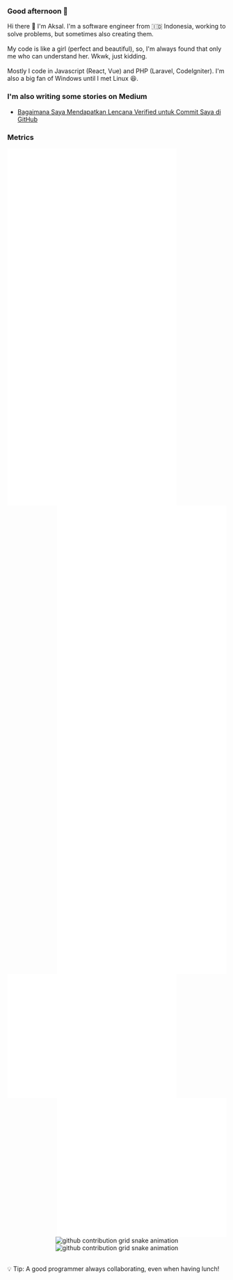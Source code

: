 ### Good afternoon 👋<br>
Hi there 👋 I'm Aksal. I'm a software engineer from 🇮🇩 Indonesia, working to solve problems, but sometimes also creating them.<br>
<br>
My code is like a girl (perfect and beautiful), so, I'm always found that only me who can understand her. Wkwk, just kidding.<br>
<br>
Mostly I code in Javascript (React, Vue) and PHP (Laravel, CodeIgniter). I'm also a big fan of Windows until I met Linux 😆.<br>
### I'm also writing some stories on Medium<br>
- <a href="https://aksalsf.medium.com/bagaimana-saya-mendapatkan-lencana-verified-untuk-commit-saya-di-github-4093994452e9?source=rss-bd0cf8323376------2">Bagaimana Saya Mendapatkan Lencana Verified untuk Commit Saya di GitHub</a><br>
### Metrics<br>
<img align="left" src="/left-metrics.svg" alt="Metrics" width="390" /><br>
<img align="right" src="/right-metrics.svg" alt="Metrics" width="390" /><br>
<img align="left" src="/people-metrics.svg" alt="Metrics" width="390" /><br>
<img align="right" src="/achievement-metrics.svg" alt="Metrics" width="390" /><br>
<p align="center"><br>
<img src="https://raw.githubusercontent.com/aksalsf/aksalsf/output/github-contribution-grid-snake-dark.svg#gh-dark-mode-only" alt="github contribution grid snake animation"><img src="https://raw.githubusercontent.com/aksalsf/aksalsf/output/github-contribution-grid-snake.svg#gh-light-mode-only" alt="github contribution grid snake animation"><br>
</p><br>
💡 Tip: A good programmer always collaborating, even when having lunch!<br>
